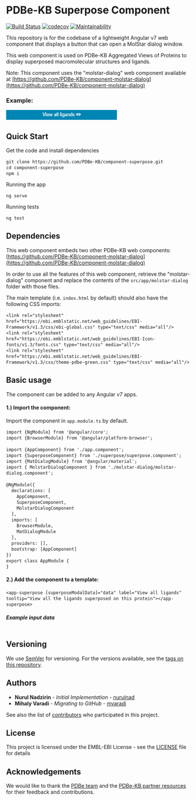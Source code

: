 PDBe-KB Superpose Component
=

[![Build Status](https://www.travis-ci.com/PDBe-KB/component-superpose.svg?branch=main)](https://www.travis-ci.com/PDBe-KB/component-superpose)
[![codecov](https://codecov.io/gh/PDBe-KB/component-superpose/branch/master/graph/badge.svg?token=wDmfiy2Cje)](https://codecov.io/gh/PDBe-KB/component-superpose)
[![Maintainability](https://api.codeclimate.com/v1/badges/c47cb6b2a01acfa1b4fa/maintainability)](https://codeclimate.com/github/PDBe-KB/component-superpose/maintainability)

This repository is for the codebase of a lightweight Angular v7 web component that displays a button that can open a MolStar dialog window.

This web component is used on PDBe-KB Aggregated Views of Proteins to display superposed macromolecular structures and ligands.

Note: This component uses the "molstar-dialog" web component available at [https://github.com/PDBe-KB/component-molstar-dialog](https://github.com/PDBe-KB/component-molstar-dialog)

### Example:

<img src="https://raw.githubusercontent.com/PDBe-KB/component-superpose/main/pdbe-kb-superpose.png">

## Quick Start

Get the code and install dependencies
```
git clone https://github.com/PDBe-KB/component-superpose.git
cd component-superpose
npm i
```

Running the app
```
ng serve
```

Running tests
```
ng test
```

## Dependencies

This web component embeds two other PDBe-KB web components: [https://github.com/PDBe-KB/component-molstar-dialog](https://github.com/PDBe-KB/component-molstar-dialog)

In order to use all the features of this web component, retrieve the "molstar-dialog" component and replace the contents of the `src/app/molstar-dialog` folder with those files.


The main template (i.e. `index.html` by default) should also have the following CSS imports:
```angular2html
<link rel="stylesheet" href="https://ebi.emblstatic.net/web_guidelines/EBI-Framework/v1.3/css/ebi-global.css" type="text/css" media="all"/>
<link rel="stylesheet" href="https://ebi.emblstatic.net/web_guidelines/EBI-Icon-fonts/v1.3/fonts.css" type="text/css" media="all"/>
<link rel="stylesheet" href="https://ebi.emblstatic.net/web_guidelines/EBI-Framework/v1.3/css/theme-pdbe-green.css" type="text/css" media="all"/>
```

## Basic usage

The component can be added to any Angular v7 apps.

#### 1.) Import the component:

Import the component in `app.module.ts` by default.
```
import {NgModule} from '@angular/core';
import {BrowserModule} from '@angular/platform-browser';

import {AppComponent} from './app.component';
import {SuperposeComponent} from './superpose/superpose.component';
import {MatDialogModule} from '@angular/material';
import { MolstarDialogComponent } from './molstar-dialog/molstar-dialog.component';

@NgModule({
  declarations: [
    AppComponent,
    SuperposeComponent,
    MolstarDialogComponent
  ],
  imports: [
    BrowserModule,
    MatDialogModule
  ],
  providers: [],
  bootstrap: [AppComponent]
})
export class AppModule {
}

```

#### 2.) Add the component to a template:
```angular2html
<app-superpose [superposeModalData]="data" label="View all ligands" tooltip="View all the ligands superposed on this protein"></app-superpose>
```

##### Example input data

```angular2html

```

## Versioning

We use [SemVer](http://semver.org/) for versioning. For the versions available, see the [tags on this repository](https://github.com/PDBe-KB/component-superpose/tags).

## Authors

* **Nurul Nadzirin** - *Initial Implementation* - [nurulnad](https://github.com/nurulnad)
* **Mihaly Varadi** - *Migrating to GitHub* - [mvaradi](https://github.com/mvaradi)

See also the list of [contributors](https://github.com/PDBe-KB/component-superpose/contributors) who participated in this project.

## License

This project is licensed under the EMBL-EBI License - see the [LICENSE](LICENSE) file for details

## Acknowledgements

We would like to thank the [PDBe team](https://www.pdbe.org) and the [PDBe-KB partner resources](https://github.com/PDBe-KB/pdbe-kb-manual/wiki/PDBe-KB-Annotations) for their feedback and contributions.
